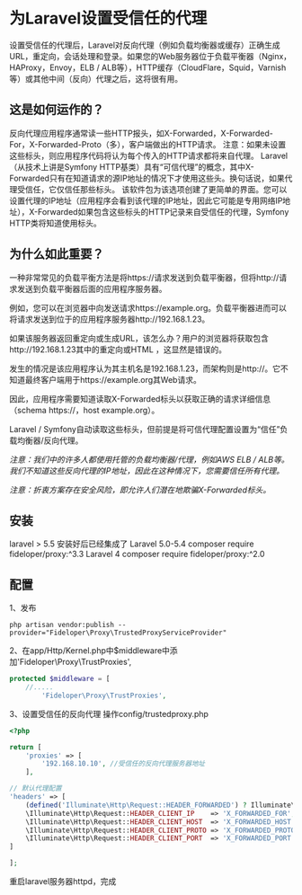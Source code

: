 # 为Laravel设置受信任的代理

设置受信任的代理后，Laravel对反向代理（例如负载均衡器或缓存）正确生成URL，重定向，会话处理和登录。如果您的Web服务器位于负载平衡器（Nginx，HAProxy，Envoy，ELB / ALB等），HTTP缓存（CloudFlare，Squid，Varnish等）或其他中间（反向）代理之后，这将很有用。

## 这是如何运作的？

反向代理应用程序通常读一些HTTP报头，如X-Forwarded，X-Forwarded-For，X-Forwarded-Proto（多），客户端做出的HTTP请求。
注意：如果未设置这些标头，则应用程序代码将认为每个传入的HTTP请求都将来自代理。
Laravel（从技术上讲是Symfony HTTP基类）具有“可信代理”的概念，其中X-Forwarded只有在知道请求的源IP地址的情况下才使用这些头。换句话说，如果代理受信任，它仅信任那些标头。
该软件包为该选项创建了更简单的界面。您可以设置代理的IP地址（应用程序会看到该代理的IP地址，因此它可能是专用网络IP地址），X-Forwarded如果包含这些标头的HTTP记录来自受信任的代理，Symfony HTTP类将知道使用标头。

## 为什么如此重要？

一种非常常见的负载平衡方法是将https://请求发送到负载平衡器，但将http://请求发送到负载平衡器后面的应用程序服务器。

例如，您可以在浏览器中向发送请求https://example.org。负载平衡器进而可以将请求发送到位于的应用程序服务器http://192.168.1.23。

如果该服务器返回重定向或生成URL，该怎么办？用户的浏览器将获取包含http://192.168.1.23其中的重定向或HTML ，这显然是错误的。

发生的情况是该应用程序认为其主机名是192.168.1.23，而架构则是http://。它不知道最终客户端用于https://example.org其Web请求。

因此，应用程序需要知道读取X-Forwarded标头以获取正确的请求详细信息（schema https://，host example.org）。

Laravel / Symfony自动读取这些标头，但前提是将可信代理配置设置为“信任”负载均衡器/反向代理。

*注意：我们中的许多人都使用托管的负载均衡器/代理，例如AWS ELB / ALB等。我们不知道这些反向代理的IP地址，因此在这种情况下，您需要信任所有代理。*

*注意：折衷方案存在安全风险，即允许人们潜在地欺骗X-Forwarded标头。*

## 安装

laravel > 5.5 安装好后已经集成了
Laravel 5.0-5.4
composer require fideloper/proxy:^3.3
Laravel 4
composer require fideloper/proxy:^2.0

## 配置

1、发布

```shell
php artisan vendor:publish --provider="Fideloper\Proxy\TrustedProxyServiceProvider"
```

2、在app/Http/Kernel.php中$middleware中添加'Fideloper\Proxy\TrustProxies',

```php
protected $middleware = [
	//.....
        'Fideloper\Proxy\TrustProxies',
```

3、设置受信任的反向代理
操作config/trustedproxy.php

```php
<?php

return [
    'proxies' => [
        '192.168.10.10', //受信任的反向代理服务器地址
    ],

// 默认代理配置
'headers' => [
    (defined('Illuminate\Http\Request::HEADER_FORWARDED') ? Illuminate\Http\Request::HEADER_FORWARDED : 'forwarded') => 'FORWARDED',
    \Illuminate\Http\Request::HEADER_CLIENT_IP    => 'X_FORWARDED_FOR',
    \Illuminate\Http\Request::HEADER_CLIENT_HOST  => 'X_FORWARDED_HOST', //AWS Elastic Load Balancing或Heroku则为null
    \Illuminate\Http\Request::HEADER_CLIENT_PROTO => 'X_FORWARDED_PROTO',
    \Illuminate\Http\Request::HEADER_CLIENT_PORT  => 'X_FORWARDED_PORT',
]

];
```

重启laravel服务器httpd，完成